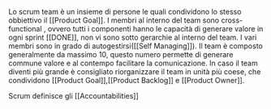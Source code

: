 Lo scrum team è un insieme di persone le quali condividono lo stesso obbiettivo il [[Product Goal]].
I membri al interno del team sono cross-functional , ovvero tutti i componenti hanno le capacità di generare valore in ogni sprint [[DONE]], non vi sono sotto gerarchie al interno del team.
I vari membri sono in grado di autogestirsi([[Self Managing]]).
Il team è composto generalmente da massimo 10, questo numero permette di generare commune valore e al contempo facilitare la comunicazione.
In caso il team diventi più grande è consigliato riorganizzare il team in unità più coese, che condividono [[Product Goal]],[[Product Backlog]] e [[Product Owner]].

Scrum definisce gli [[Accountabilities]]


